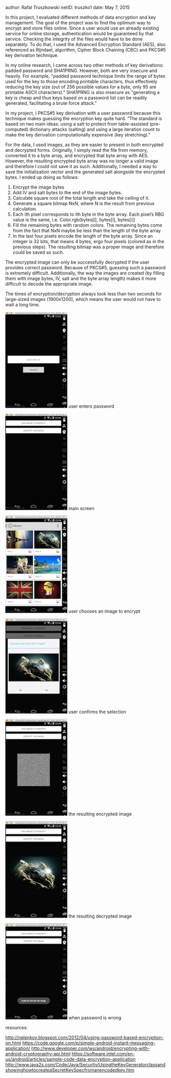 author: Rafal Truszkowski
netID: truszko1
date: May 7, 2015


In this project, I evaluated different methods of data encryption and key management. The goal of the project was to find the optimum way to encrypt and store files online. Since a user would use an already existing service for online storage, authentication would be guaranteed by that service. Checking the integrity of the files would have to be done separately. To do that, I used the Advanced Encryption Standard (AES), also referenced as Rijndael, algorithm, Cipher Block Chaining (CBC) and PKCS#5 key derivation technique.

In my online research, I came across two other methods of key derivations: padded password and SHA1PRNG. However, both are very insecure and heavily. For example, "padded password technique limits the range of bytes used for the key to those encoding printable characters, thus effectively reducing the key size (out of 256 possible values for a byte, only 95 are printable ASCII characters)." SHA1PRNG is also insecure as "generating a key is cheap and thus keys based on a password list can be readily generated, facilitating a brute force attack."

In my project, I PKCS#5 key derivation with a user password because this technique makes guessing the encryption key quite hard. "The standard is based on two main ideas: using a salt to protect from table-assisted (pre-computed) dictionary attacks (salting) and using a large iteration count to make the key derivation computationally expensive (key stretching)."

For the data, I used images, as they are easier to present in both encrypted and decrypted forms. Originally, I simply read the file from memory, converted it to a byte array, and encrypted that byte array with AES. However, the resulting encrypted byte array was no longer a valid image and therefore I could not save it as such. Additionally, I needed a way to save the initialization vector and the generated salt alongside the encrypted bytes. I ended up doing as follows:
1)	Encrypt the image bytes
2)	Add IV and salt bytes to the end of the image bytes.
3)	Calculate square root of the total length and take the ceiling of it.
4)	Generate a square bitmap NxN, where N is the result from previous calculation.
5)	Each ith pixel corresponds to ith byte in the byte array. Each pixel’s RBG value is the same, i.e. Color.rgb(bytes[i], bytes[i], bytes[i])
6)	Fill the remaining bytes with random colors. The remaining bytes come from the fact that NxN maybe be less than the length of the byte array
7)	In the last four pixels encode the length of the byte array. Since an integer is 32 bits, that means 4 bytes, ergo four pixels (colored as in the previous steps).
The resulting bitmap was a proper image and therefore could be saved as such.



The encrypted image can only be successfully decrypted if the user provides correct password. Because of PKCS#5, guessing such a password is extremely difficult. Additionally, the way the images are created (by filling them with image bytes, IV, salt and the byte array length) makes it more difficult to decode the appropriate image.

The times of encryption/decryption always took less than two seconds for large-sized images (1900x1200), which means the user would not have to wait a long time. 

![GitHub Logo](/screenshots/1.png)
user enters password

![GitHub Logo](/screenshots/2.png)
main screen

![GitHub Logo](/screenshots/3.png)
user chooses an image to encrypt

![GitHub Logo](/screenshots/4.png)
user confirms the selection

![GitHub Logo](/screenshots/5.png)
the resulting encrypted image

![GitHub Logo](/screenshots/6.png)
the resulting decrypted image

![GitHub Logo](/screenshots/7.png)
when password is wrong

resources:

http://nelenkov.blogspot.com/2012/04/using-password-based-encryption-on.html
https://code.google.com/p/simple-android-instant-messaging-application/
http://www.developer.com/ws/android/encrypting-with-android-cryptography-api.html
https://software.intel.com/en-us/android/articles/sample-code-data-encryption-application
http://www.java2s.com/Code/Java/Security/UsingtheKeyGeneratorclassandshowinghowtocreateaSecretKeySpecfromanencodedkey.htm
